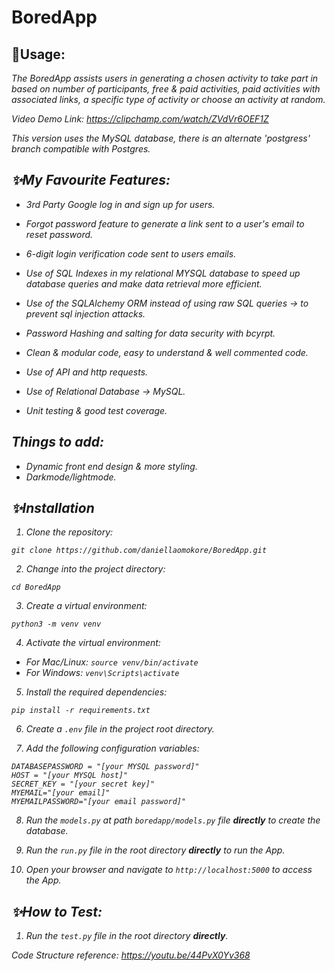 # BoredApp
 

## 🚀<b>Usage</b>:

<i>The BoredApp assists users in generating a chosen activity to take part in based on number of participants, free & paid activities, paid activities with associated links, a specific type of activity or choose an activity at random.
            
Video Demo Link: https://clipchamp.com/watch/ZVdVr6OEF1Z
 
This version uses the MySQL database, there is an alternate 'postgress' branch compatible with Postgres.

## ✨<b>My Favourite Features:</b>

- 3rd Party Google log in and sign up for users.

- Forgot password feature to generate a link sent to a user's email to reset password.

- 6-digit login verification code sent to users emails.

- Use of SQL Indexes in my relational MYSQL database to speed up database queries and make data retrieval more efficient.

- Use of the SQLAlchemy ORM instead of using raw SQL queries -> to prevent sql injection attacks.

- Password Hashing and salting for data security with bcyrpt.

- Clean & modular code, easy to understand & well commented code.

- Use of API and http requests.

- Use of Relational Database -> MySQL.

- Unit testing & good test coverage.



## <b>Things to add:</b>

- Dynamic front end design & more styling.
- Darkmode/lightmode.


## ✨<b>Installation</b>
1. Clone the repository:

``` git clone https://github.com/daniellaomokore/BoredApp.git ```

2. Change into the project directory:

``` cd BoredApp ```

3. Create a virtual environment:

```python3 -m venv venv```

4. Activate the virtual environment:
- For Mac/Linux:
  ```source venv/bin/activate```
- For Windows:
  ```venv\Scripts\activate```
5. Install the required dependencies:

```pip install -r requirements.txt```
 

6. Create a `.env` file in the project root directory.

7. Add the following configuration variables:
  ``` USER = "[your MYSQL user]"
  DATABASEPASSWORD = "[your MYSQL password]"  
  HOST = "[your MYSQL host]" 
  SECRET_KEY = "[your secret key]"
  MYEMAIL="[your email]"
  MYEMAILPASSWORD="[your email password]"
 
  ```
8. Run the `models.py` at path `boredapp/models.py` file <b>directly</b> to create the database.
  
9. Run the `run.py` file in the root directory <b>directly</b> to run the App.
  
10. Open your browser and navigate to `http://localhost:5000` to access the App.
 


## ✨<b>How to Test:</b>

1. Run the `test.py` file in the root directory <b>directly</b>.

 Code Structure reference: https://youtu.be/44PvX0Yv368
